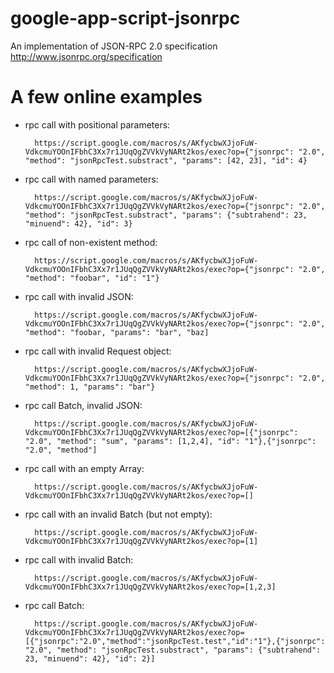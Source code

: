 google-app-script-jsonrpc
=========================

An implementation of JSON-RPC 2.0 specification http://www.jsonrpc.org/specification

A few online examples
====
* rpc call with positional parameters:

        https://script.google.com/macros/s/AKfycbwXJjoFuW-VdkcmuYOOnIFbhC3Xx7r1JUqQgZVVkVyNARt2kos/exec?op={"jsonrpc": "2.0", "method": "jsonRpcTest.substract", "params": [42, 23], "id": 4}

* rpc call with named parameters:

        https://script.google.com/macros/s/AKfycbwXJjoFuW-VdkcmuYOOnIFbhC3Xx7r1JUqQgZVVkVyNARt2kos/exec?op={"jsonrpc": "2.0", "method": "jsonRpcTest.substract", "params": {"subtrahend": 23, "minuend": 42}, "id": 3}

* rpc call of non-existent method:

        https://script.google.com/macros/s/AKfycbwXJjoFuW-VdkcmuYOOnIFbhC3Xx7r1JUqQgZVVkVyNARt2kos/exec?op={"jsonrpc": "2.0", "method": "foobar", "id": "1"}

* rpc call with invalid JSON:

        https://script.google.com/macros/s/AKfycbwXJjoFuW-VdkcmuYOOnIFbhC3Xx7r1JUqQgZVVkVyNARt2kos/exec?op={"jsonrpc": "2.0", "method": "foobar, "params": "bar", "baz]

* rpc call with invalid Request object:

        https://script.google.com/macros/s/AKfycbwXJjoFuW-VdkcmuYOOnIFbhC3Xx7r1JUqQgZVVkVyNARt2kos/exec?op={"jsonrpc": "2.0", "method": 1, "params": "bar"}

* rpc call Batch, invalid JSON:

        https://script.google.com/macros/s/AKfycbwXJjoFuW-VdkcmuYOOnIFbhC3Xx7r1JUqQgZVVkVyNARt2kos/exec?op=[{"jsonrpc": "2.0", "method": "sum", "params": [1,2,4], "id": "1"},{"jsonrpc": "2.0", "method"]

* rpc call with an empty Array:

        https://script.google.com/macros/s/AKfycbwXJjoFuW-VdkcmuYOOnIFbhC3Xx7r1JUqQgZVVkVyNARt2kos/exec?op=[]

* rpc call with an invalid Batch (but not empty):

        https://script.google.com/macros/s/AKfycbwXJjoFuW-VdkcmuYOOnIFbhC3Xx7r1JUqQgZVVkVyNARt2kos/exec?op=[1]

* rpc call with invalid Batch:

        https://script.google.com/macros/s/AKfycbwXJjoFuW-VdkcmuYOOnIFbhC3Xx7r1JUqQgZVVkVyNARt2kos/exec?op=[1,2,3]

* rpc call Batch:

        https://script.google.com/macros/s/AKfycbwXJjoFuW-VdkcmuYOOnIFbhC3Xx7r1JUqQgZVVkVyNARt2kos/exec?op=[{"jsonrpc":"2.0","method":"jsonRpcTest.test","id":"1"},{"jsonrpc": "2.0", "method": "jsonRpcTest.substract", "params": {"subtrahend": 23, "minuend": 42}, "id": 2}]
